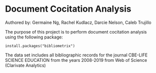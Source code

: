 # Document Cocitation Analysis
Authored by: Germaine Ng, Rachel Kudlacz, Darcie Nelson, Caleb Trujillo

The purpose of this project is to perform document cocitation analysis using the following package: 
```
install.packages("bibliometrix")
```
The data set includes all bibliographic records for the journal CBE-LIFE SCIENCE EDUCATION from the years 2008-2019 from Web of Science (Clarivate Analytics)

